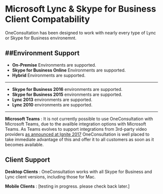 # Microsoft Lync & Skype for Business Client Compatability

OneConsultation has been designed to work with nearly every type of Lync or Skype for Business environemnt.

##Environment Support
---
 - **On-Premise** Environments are supported.
 - **Skype for Business Online** Environments are supported.
 - **Hybrid** Environments are supported.
---
- **Skype for Business 2016** environments are supported.
- **Skype for Business 2015** environments are supported.
- **Lync 2013** environments are supported.
- **Lync 2010** environments are supported.
---
**Microsoft Teams** : It is not currently possible to use OneConsultation with Microsoft Teams, due to the availble integration options with Microsoft Teams. As Teams evolves to support integrations from 3rd-party video providers [as announced at Ignite 2017](https://www.microsoft.com/en-us/microsoft-365/blog/2017/09/25/a-new-vision-for-intelligent-communications-in-office-365/) OneConsultation is well placed to take immediate advantage of this and offer it to all customers as soon as it becomes available.

## Client Support

**Desktop Clients** : OneConsultation works with all Skype for Business and Lync client versions, including those for Mac.

**Mobile Clients** : [testing in progress. please check back later.] 